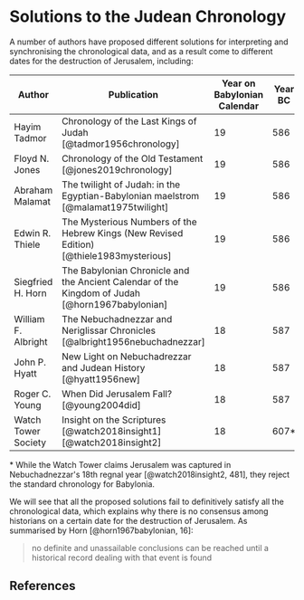 # Solutions to the Judean Chronology

A number of authors have proposed different solutions for interpreting and synchronising the chronological data, and as
a result come to different dates for the destruction of Jerusalem, including:

| Author              | Publication                                                                                     | Year on Babylonian Calendar | Year BC |
| ------------------- | ----------------------------------------------------------------------------------------------- | --------------------------- | ------- |
| Hayim Tadmor        | Chronology of the Last Kings of Judah [@tadmor1956chronology]                                   | 19                          | 586     |
| Floyd N. Jones      | Chronology of the Old Testament [@jones2019chronology]                                          | 19                          | 586     |
| Abraham Malamat     | The twilight of Judah: in the Egyptian-Babylonian maelstrom [@malamat1975twilight]              | 19                          | 586     |
| Edwin R. Thiele     | The Mysterious Numbers of the Hebrew Kings (New Revised Edition) [@thiele1983mysterious]        | 19                          | 586     |
| Siegfried H. Horn   | The Babylonian Chronicle and the Ancient Calendar of the Kingdom of Judah [@horn1967babylonian] | 19                          | 586     |
| William F. Albright | The Nebuchadnezzar and Neriglissar Chronicles [@albright1956nebuchadnezzar]                     | 18                          | 587     |
| John P. Hyatt       | New Light on Nebuchadrezzar and Judean History [@hyatt1956new]                                  | 18                          | 587     |
| Roger C. Young      | When Did Jerusalem Fall? [@young2004did]                                                        | 18                          | 587     |
| Watch Tower Society | Insight on the Scriptures [@watch2018insight1] [@watch2018insight2]                             | 18                          | 607\*   |

\* While the Watch Tower claims Jerusalem was captured in Nebuchadnezzar's 18th regnal year [@watch2018insight2, 481],
they reject the standard chronology for Babylonia.

We will see that all the proposed solutions fail to definitively satisfy all the chronological data, which explains why
there is no consensus among historians on a certain date for the destruction of Jerusalem. As summarised by Horn
[@horn1967babylonian, 16]:

> no definite and unassailable conclusions can be reached until a historical record dealing with that event is found

## References
